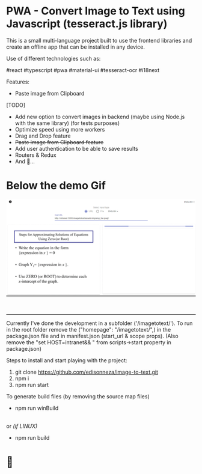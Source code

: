 # PWA - Convert Image to Text using Javascript (tesseract.js library)

This is a small multi-language project built to use the frontend libraries and create an offline app that can be installed in any device. 

Use of different technologies such as:

#react #typescript #pwa #material-ui #tesseract-ocr #i18next

Features: 
* Paste image from Clipboard

[TODO]

* Add new option to convert images in backend (maybe using Node.js with the same library) (for tests purposes)
* Optimize speed using more workers
* Drag and Drop feature
* <del> Paste image from Clipboard feature </del>
* Add user authentication to be able to save results
* Routers & Redux 
* And 🤔...

# Below the demo Gif

![demo gif](public/assets/img/gif-demo.gif)

<br/><hr/>
Currently I've done the development in a subfolder ('/imagetotext/'). To run in the root folder remove the ("homepage": "/imagetotext/",) in the package.json file and in manifest.json (start_url & scope props). (Also remove the "set HOST=intranet&& " from scripts->start property in package.json)

Steps to install and start playing with the project:

1. git clone https://github.com/edisonneza/image-to-text.git
2. npm i
3. npm run start

To generate build files (by removing the source map files) 

* npm run winBuild
<br/>
or <i>(if LINUX)</i>

* npm run build

# 👋




